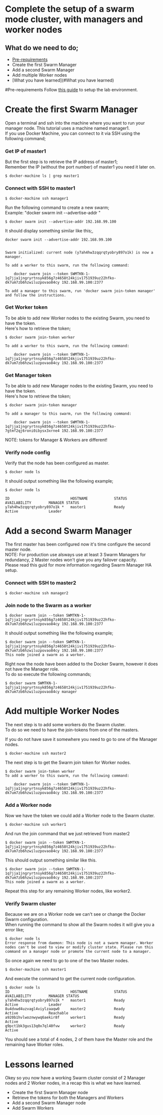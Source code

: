 # Complete the setup of a swarm mode cluster, with managers and worker nodes

## What do we need to do;
- [Pre-requirements](#Pre-requirements)
- Create the first Swarm Manager
- Add a second Swarm Manager
- Add multiple Worker nodes
- [What you have learned](#What you have learned)


#Pre-requirements
Follow [this guide](../pre-requirements.md) to setup the lab environment.


# Create the first Swarm Manager
Open a terminal and ssh into the machine where you want to run your manager node. This tutorial uses a machine named manager1.<br>
If you use Docker Machine, you can connect to it via SSH using the following command;

### Get IP of master1
But the first step is to retrieve the IP address of master1;<br>
Remember the IP (without the port number) of master1 you need it later on.<br>
```
$ docker-machine ls | grep master1
```

### Connect with SSH to master1
```
$ docker-machine ssh manager1
```


Run the following command to create a new swarm;<br>
Example: "docker swarm init --advertise-addr <MANAGER1-IP>"<br>
```
$ docker swarm init --advertise-addr 192.168.99.100
```

It should display something similar like this;,<br>
```
docker swarm init --advertise-addr 192.168.99.100


Swarm initialized: current node (y7ah4hw3zqqrqtyobry897o1k) is now a manager.

To add a worker to this swarm, run the following command:

    docker swarm join --token SWMTKN-1-1q7jja1jngryrtnsyk856g7z4658t24kjiv1751939uz22hfko-dk7um7zb6hzwiluzpovao84cy 192.168.99.100:2377

To add a manager to this swarm, run 'docker swarm join-token manager' and follow the instructions.
```

### Get Worker token
To be able to add new Worker nodes to the existing Swarm, you need to have the token.<br>
Here's how to retrieve the token;
```
$ docker swarm join-token worker

To add a worker to this swarm, run the following command:

    docker swarm join --token SWMTKN-1-1q7jja1jngryrtnsyk856g7z4658t24kjiv1751939uz22hfko-dk7um7zb6hzwiluzpovao84cy 192.168.99.100:2377
```


### Get Manager token
To be able to add new Manager nodes to the existing Swarm, you need to have the token.<br>
Here's how to retrieve the token;
```
$ docker swarm join-token manager

To add a manager to this swarm, run the following command:

    docker swarm join --token SWMTKN-1-1q7jja1jngryrtnsyk856g7z4658t24kjiv1751939uz22hfko-7gtmf2qj6roni0ibysx3xrne4 192.168.99.100:2377
```

NOTE: tokens for Manager & Workers are different!


### Verify node config
Verify that the node has been configured as master.
```
$ docker node ls
```

It should output something like the following example;
```
$ docker node ls

ID                            HOSTNAME            STATUS              AVAILABILITY        MANAGER STATUS
y7ah4hw3zqqrqtyobry897o1k *   master1             Ready               Active              Leader
```


# Add a second Swarm Manager
The first master has been configured now it's time configure the second master node.<br>
NOTE: For production use alsways use at least 3 Swarm Managers for redundancy, 2 Master nodes won't give you any failover capacity.<br>
      Please read this guid for more information regarding Swarm Manager HA setup.

### Connect with SSH to master2
```
$ docker-machine ssh manager2
```

### Join node to the Swarm as a worker
```
$ docker swarm join --token SWMTKN-1-1q7jja1jngryrtnsyk856g7z4658t24kjiv1751939uz22hfko-dk7um7zb6hzwiluzpovao84cy 192.168.99.100:2377
```

It should output something like the following example;
```
$ docker swarm join --token SWMTKN-1-1q7jja1jngryrtnsyk856g7z4658t24kjiv1751939uz22hfko-dk7um7zb6hzwiluzpovao84cy 192.168.99.100:2377
This node joined a swarm as a worker.
```

Right now the node have been added to the Docker Swarm, however it does not have the Manager role.<br>
To do so execute the following commands;

```
$ docker swarm SWMTKN-1-1q7jja1jngryrtnsyk856g7z4658t24kjiv1751939uz22hfko-dk7um7zb6hzwiluzpovao84cy manager
```

# Add multiple Worker Nodes
The next step is to add some workers do the Swarm cluster.<br>
To do so we need to have the join-tokens from one of the masters.<br>

If you do not have save it somewhere you need to go to one of the Manager nodes.
```
$ docker-machine ssh master2
```

The next step is to get the Swarm join token for Worker nodes.
```
$ docker swarm join-token worker
To add a worker to this swarm, run the following command:

    docker swarm join --token SWMTKN-1-1q7jja1jngryrtnsyk856g7z4658t24kjiv1751939uz22hfko-dk7um7zb6hzwiluzpovao84cy 192.168.99.100:2377
```

### Add a Worker node
Now we have the token we could add a Worker node to the Swarm cluster.
```
$ docker-machine ssh worker1
```

And run the join command that we just retrieved from master2
```
$ docker swarm join --token SWMTKN-1-1q7jja1jngryrtnsyk856g7z4658t24kjiv1751939uz22hfko-dk7um7zb6hzwiluzpovao84cy 192.168.99.100:2377
```

This should output something similar like this.
```
$ docker swarm join --token SWMTKN-1-1q7jja1jngryrtnsyk856g7z4658t24kjiv1751939uz22hfko-dk7um7zb6hzwiluzpovao84cy 192.168.99.100:2377
This node joined a swarm as a worker.
```

Repeat this step for any remaining Worker nodes, like worker2.

### Verify Swarm cluster
Because we are on a Worker node we can't see or change the Docker Swarm configuration.<br>
When running the command to show all the Swarm nodes it will give you a error like;
```
$ docker node ls
Error response from daemon: This node is not a swarm manager. Worker nodes can't be used to view or modify cluster state. Please run this command on a manager node or promote the current node to a manager.
```

So once again we need to go to one of the two Master nodes.
```
$ docker-machine ssh master1
```

And execute the command to get the current node configuration.
```
$ docker node ls
ID                            HOSTNAME            STATUS              AVAILABILITY        MANAGER STATUS
y7ah4hw3zqqrqtyobry897o1k *   master1             Ready               Active              Leader
8u4dvwd4uzvagl4viylzaaqw0     master2             Ready               Active              Reachable
a920b1hvlwoznwywq6aekir8f     worker1             Ready               Active              
g9pct1bk3gus13q0x7ql40fvw     worker2             Ready               Active              
```

You should see a total of 4 nodes, 2 of them have the Master role and the remaining have Worker roles.


# Lessons learned
Okey so you now have a working Swarm cluster consist of 2 Manager nodes and 2 Worker nodes, in a recap this is what we have learned.
- Create the first Swarm Manager node
- Retrieve the tokens for both the Managers and Workers
- Add a second Swarm Manager node
- Add Swarm Workers
